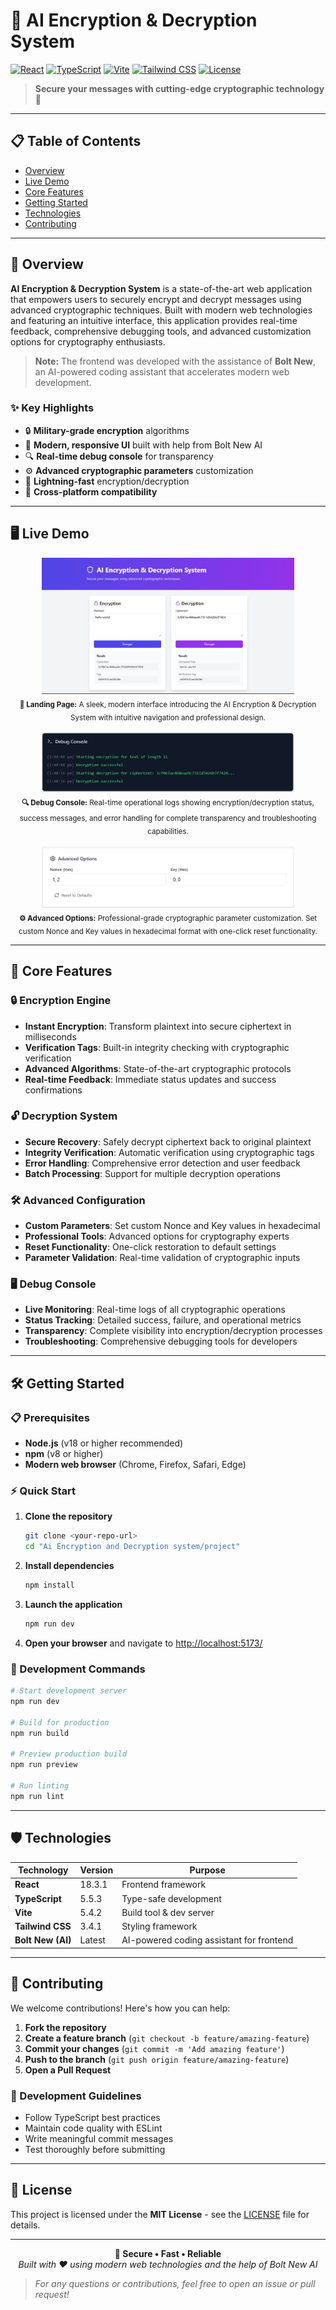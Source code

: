 # 🔐 AI Encryption & Decryption System

[![React](https://img.shields.io/badge/React-18.3.1-blue.svg)](https://reactjs.org/)
[![TypeScript](https://img.shields.io/badge/TypeScript-5.5.3-blue.svg)](https://www.typescriptlang.org/)
[![Vite](https://img.shields.io/badge/Vite-5.4.2-purple.svg)](https://vitejs.dev/)
[![Tailwind CSS](https://img.shields.io/badge/Tailwind-3.4.1-38B2AC.svg)](https://tailwindcss.com/)
[![License](https://img.shields.io/badge/License-MIT-green.svg)](LICENSE)

> **Secure your messages with cutting-edge cryptographic technology** 🚀

---

## 📋 Table of Contents
- [Overview](#-overview)
- [Live Demo](#-live-demo)
- [Core Features](#-core-features)
- [Getting Started](#-getting-started)
- [Technologies](#-technologies)
- [Contributing](#-contributing)

---

## 🎯 Overview

**AI Encryption & Decryption System** is a state-of-the-art web application that empowers users to securely encrypt and decrypt messages using advanced cryptographic techniques. Built with modern web technologies and featuring an intuitive interface, this application provides real-time feedback, comprehensive debugging tools, and advanced customization options for cryptography enthusiasts.

> **Note:** The frontend was developed with the assistance of **Bolt New**, an AI-powered coding assistant that accelerates modern web development.

### ✨ Key Highlights
- 🔒 **Military-grade encryption** algorithms
- 🎨 **Modern, responsive UI** built with help from Bolt New AI
- 🔍 **Real-time debug console** for transparency
- ⚙️ **Advanced cryptographic parameters** customization
- 🚀 **Lightning-fast** encryption/decryption
- 📱 **Cross-platform compatibility**

---

## 🖥️ Live Demo

<div align="center">
  <img src="assets/landing_page.png" alt="Landing Page" width="80%"/>
  <br/>
  <sub><strong>🎨 Landing Page:</strong> A sleek, modern interface introducing the AI Encryption & Decryption System with intuitive navigation and professional design.</sub>
  <br/><br/>
  <img src="assets/debug_console.png" alt="Debug Console" width="80%"/>
  <br/>
  <sub><strong>🔍 Debug Console:</strong> Real-time operational logs showing encryption/decryption status, success messages, and error handling for complete transparency and troubleshooting capabilities.</sub>
  <br/><br/>
  <img src="assets/advanced_options.png" alt="Advanced Options" width="80%"/>
  <br/>
  <sub><strong>⚙️ Advanced Options:</strong> Professional-grade cryptographic parameter customization. Set custom Nonce and Key values in hexadecimal format with one-click reset functionality.</sub>
</div>

---

## 🚀 Core Features

### 🔒 **Encryption Engine**
- **Instant Encryption**: Transform plaintext into secure ciphertext in milliseconds
- **Verification Tags**: Built-in integrity checking with cryptographic verification
- **Advanced Algorithms**: State-of-the-art cryptographic protocols
- **Real-time Feedback**: Immediate status updates and success confirmations

### 🔓 **Decryption System**
- **Secure Recovery**: Safely decrypt ciphertext back to original plaintext
- **Integrity Verification**: Automatic verification using cryptographic tags
- **Error Handling**: Comprehensive error detection and user feedback
- **Batch Processing**: Support for multiple decryption operations

### 🛠️ **Advanced Configuration**
- **Custom Parameters**: Set custom Nonce and Key values in hexadecimal
- **Professional Tools**: Advanced options for cryptography experts
- **Reset Functionality**: One-click restoration to default settings
- **Parameter Validation**: Real-time validation of cryptographic inputs

### 🖥️ **Debug Console**
- **Live Monitoring**: Real-time logs of all cryptographic operations
- **Status Tracking**: Detailed success, failure, and operational metrics
- **Transparency**: Complete visibility into encryption/decryption processes
- **Troubleshooting**: Comprehensive debugging tools for developers

---

## 🛠️ Getting Started

### 📋 Prerequisites
- **Node.js** (v18 or higher recommended)
- **npm** (v8 or higher)
- **Modern web browser** (Chrome, Firefox, Safari, Edge)

### ⚡ Quick Start

1. **Clone the repository**
   ```bash
   git clone <your-repo-url>
   cd "Ai Encryption and Decryption system/project"
   ```

2. **Install dependencies**
   ```bash
   npm install
   ```

3. **Launch the application**
   ```bash
   npm run dev
   ```

4. **Open your browser** and navigate to [http://localhost:5173/](http://localhost:5173/)

### 🔧 Development Commands
```bash
# Start development server
npm run dev

# Build for production
npm run build

# Preview production build
npm run preview

# Run linting
npm run lint
```

---

## 🛡️ Technologies

| Technology | Version | Purpose |
|------------|---------|---------|
| **React** | 18.3.1 | Frontend framework |
| **TypeScript** | 5.5.3 | Type-safe development |
| **Vite** | 5.4.2 | Build tool & dev server |
| **Tailwind CSS** | 3.4.1 | Styling framework |
| **Bolt New (AI)** | Latest | AI-powered coding assistant for frontend |

---

## 🤝 Contributing

We welcome contributions! Here's how you can help:

1. **Fork the repository**
2. **Create a feature branch** (`git checkout -b feature/amazing-feature`)
3. **Commit your changes** (`git commit -m 'Add amazing feature'`)
4. **Push to the branch** (`git push origin feature/amazing-feature`)
5. **Open a Pull Request**

### 📝 Development Guidelines
- Follow TypeScript best practices
- Maintain code quality with ESLint
- Write meaningful commit messages
- Test thoroughly before submitting

---

## 📄 License

This project is licensed under the **MIT License** - see the [LICENSE](LICENSE) file for details.

---

<div align="center">
  <strong>🔐 Secure • Fast • Reliable</strong>
  <br/>
  <em>Built with ❤️ using modern web technologies and the help of Bolt New AI</em>
</div>

> _For any questions or contributions, feel free to open an issue or pull request!_
